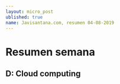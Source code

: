 ```yaml
---
layout: micro_post
ublished: true
name: Javisantana.com, resumen 04-08-2019
---
```


# Resumen semana
## D: Cloud computing
 
